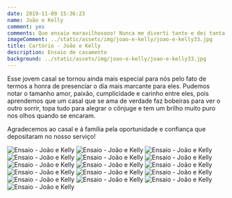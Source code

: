 ```yaml
---
date: 2019-11-09 15:36:23
name: João e Kelly
comment: yes
comments: Que ensaio maravilhosooo! Nunca me diverti tanto e dei tanta risada. Estava precisando de um momento assim. As fotos ficaram excelentes. Já pedi para fazer meu álbum na hora.
imageComment: ../static/assets/img/joao-e-kelly/joao-e-kelly33.jpg
title: Cartório - João e Kelly
description: Ensaio de casamento
background: ../static/assets/img/joao-e-kelly/joao-e-kelly33.jpg
---
```


Esse jovem casal se tornou ainda mais especial para nós pelo fato de termos a honra de presenciar o dia mais marcante para eles. Pudemos notar o tamanho amor, paixão, cumplicidade e carinho entre eles, pois aprendemos que um casal que se ama de verdade faz bobeiras para ver o outro sorrir, topa tudo para alegrar o cônjuge e tem um brilho muito puro nos olhos quando se encaram.

Agradecemos ao casal e á família pela oportunidade e confiança que depositaram no nosso serviço!

![Ensaio - João e Kelly](../static/assets/img/joao-e-kelly/joao-e-kelly19.jpg "Ensaio - João e Kelly")
![Ensaio - João e Kelly](../static/assets/img/joao-e-kelly/joao-e-kelly20.jpg "Ensaio - João e Kelly")
![Ensaio - João e Kelly](../static/assets/img/joao-e-kelly/joao-e-kelly21.jpg "Ensaio - João e Kelly")
![Ensaio - João e Kelly](../static/assets/img/joao-e-kelly/joao-e-kelly22.jpg "Ensaio - João e Kelly")
![Ensaio - João e Kelly](../static/assets/img/joao-e-kelly/joao-e-kelly23.jpg "Ensaio - João e Kelly")
![Ensaio - João e Kelly](../static/assets/img/joao-e-kelly/joao-e-kelly24.jpg "Ensaio - João e Kelly")
![Ensaio - João e Kelly](../static/assets/img/joao-e-kelly/joao-e-kelly25.jpg "Ensaio - João e Kelly")
![Ensaio - João e Kelly](../static/assets/img/joao-e-kelly/joao-e-kelly26.jpg "Ensaio - João e Kelly")
![Ensaio - João e Kelly](../static/assets/img/joao-e-kelly/joao-e-kelly27.jpg "Ensaio - João e Kelly")
![Ensaio - João e Kelly](../static/assets/img/joao-e-kelly/joao-e-kelly28.jpg "Ensaio - João e Kelly")
![Ensaio - João e Kelly](../static/assets/img/joao-e-kelly/joao-e-kelly29.jpg "Ensaio - João e Kelly")
![Ensaio - João e Kelly](../static/assets/img/joao-e-kelly/joao-e-kelly30.jpg "Ensaio - João e Kelly")
![Ensaio - João e Kelly](../static/assets/img/joao-e-kelly/joao-e-kelly31.jpg "Ensaio - João e Kelly")
![Ensaio - João e Kelly](../static/assets/img/joao-e-kelly/joao-e-kelly32.jpg "Ensaio - João e Kelly")
![Ensaio - João e Kelly](../static/assets/img/joao-e-kelly/joao-e-kelly33.jpg "Ensaio - João e Kelly")
![Ensaio - João e Kelly](../static/assets/img/joao-e-kelly/joao-e-kelly34.jpg "Ensaio - João e Kelly")
